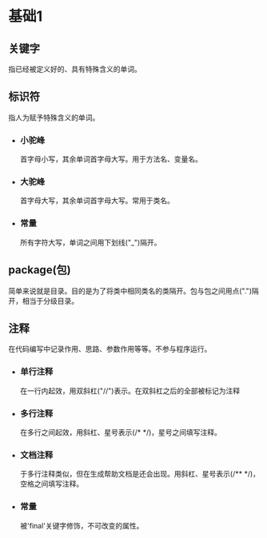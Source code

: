 # **基础1**

## 关键字
  指已经被定义好的、具有特殊含义的单词。

## 标识符
  指人为赋予特殊含义的单词。

- ### 小驼峰
    首字母小写，其余单词首字母大写。用于方法名、变量名。

- ### 大驼峰
    首字母大写，其余单词首字母大写。常用于类名。

- ### 常量
    所有字符大写，单词之间用下划线("_")隔开。

## package(包)
  简单来说就是目录。目的是为了将类中相同类名的类隔开。包与包之间用点(".")隔开，相当于分级目录。

## 注释
  在代码编写中记录作用、思路、参数作用等等。不参与程序运行。

- ### 单行注释
    在一行内起效，用双斜杠("//")表示。在双斜杠之后的全部被标记为注释

- ### 多行注释
    在多行之间起效，用斜杠、星号表示(/* */)，星号之间填写注释。

- ### 文档注释
    于多行注释类似，但在生成帮助文档是还会出现。用斜杠、星号表示(/** */)，空格之间填写注释。

- ### 常量
    被'final'关键字修饰，不可改变的属性。